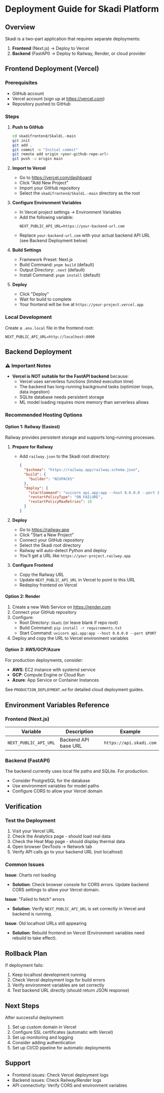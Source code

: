 # Deployment Guide for Skadi Platform

## Overview
Skadi is a two-part application that requires separate deployments:
1. **Frontend** (Next.js) → Deploy to Vercel
2. **Backend** (FastAPI) → Deploy to Railway, Render, or cloud provider

## Frontend Deployment (Vercel)

### Prerequisites
- GitHub account
- Vercel account (sign up at https://vercel.com)
- Repository pushed to GitHub

### Steps

1. **Push to GitHub**
   ```bash
   cd skadifrontend/Skaldi.-main
   git init
   git add .
   git commit -m "Initial commit"
   git remote add origin <your-github-repo-url>
   git push -u origin main
   ```

2. **Import to Vercel**
   - Go to https://vercel.com/dashboard
   - Click "Add New Project"
   - Import your GitHub repository
   - Select the `skadifrontend/Skaldi.-main` directory as the root

3. **Configure Environment Variables**
   - In Vercel project settings → Environment Variables
   - Add the following variable:
     ```
     NEXT_PUBLIC_API_URL=https://your-backend-url.com
     ```
   - Replace `your-backend-url.com` with your actual backend API URL (see Backend Deployment below)

4. **Build Settings**
   - Framework Preset: Next.js
   - Build Command: `pnpm build` (default)
   - Output Directory: `.next` (default)
   - Install Command: `pnpm install` (default)

5. **Deploy**
   - Click "Deploy"
   - Wait for build to complete
   - Your frontend will be live at `https://your-project.vercel.app`

### Local Development
Create a `.env.local` file in the frontend root:
```env
NEXT_PUBLIC_API_URL=http://localhost:8000
```

## Backend Deployment

### ⚠️ Important Notes
- **Vercel is NOT suitable for the FastAPI backend** because:
  - Vercel uses serverless functions (limited execution time)
  - The backend has long-running background tasks (optimizer loops, data ingestion)
  - SQLite database needs persistent storage
  - ML model loading requires more memory than serverless allows

### Recommended Hosting Options

#### Option 1: Railway (Easiest)
Railway provides persistent storage and supports long-running processes.

1. **Prepare for Railway**
   - Add `railway.json` to the Skadi root directory:
     ```json
     {
       "$schema": "https://railway.app/railway.schema.json",
       "build": {
         "builder": "NIXPACKS"
       },
       "deploy": {
         "startCommand": "uvicorn api.app:app --host 0.0.0.0 --port $PORT",
         "restartPolicyType": "ON_FAILURE",
         "restartPolicyMaxRetries": 10
       }
     }
     ```

2. **Deploy**
   - Go to https://railway.app
   - Click "Start a New Project"
   - Connect your GitHub repository
   - Select the Skadi root directory
   - Railway will auto-detect Python and deploy
   - You'll get a URL like `https://your-project.railway.app`

3. **Configure Frontend**
   - Copy the Railway URL
   - Update `NEXT_PUBLIC_API_URL` in Vercel to point to this URL
   - Redeploy frontend on Vercel

#### Option 2: Render
1. Create a new Web Service on https://render.com
2. Connect your GitHub repository
3. Configure:
   - Root Directory: `Skadi` (or leave blank if repo root)
   - Build Command: `pip install -r requirements.txt`
   - Start Command: `uvicorn api.app:app --host 0.0.0.0 --port $PORT`
4. Deploy and copy the URL to Vercel environment variables

#### Option 3: AWS/GCP/Azure
For production deployments, consider:
- **AWS**: EC2 instance with systemd service
- **GCP**: Compute Engine or Cloud Run
- **Azure**: App Service or Container Instances

See `PRODUCTION_DEPLOYMENT.md` for detailed cloud deployment guides.

## Environment Variables Reference

### Frontend (Next.js)
| Variable | Description | Example |
|----------|-------------|---------|
| `NEXT_PUBLIC_API_URL` | Backend API base URL | `https://api.skadi.com` |

### Backend (FastAPI)
The backend currently uses local file paths and SQLite. For production:
- Consider PostgreSQL for the database
- Use environment variables for model paths
- Configure CORS to allow your Vercel domain

## Verification

### Test the Deployment
1. Visit your Vercel URL
2. Check the Analytics page - should load real data
3. Check the Heat Map page - should display thermal data
4. Open browser DevTools → Network tab
5. Verify API calls go to your backend URL (not localhost)

### Common Issues

**Issue**: Charts not loading
- **Solution**: Check browser console for CORS errors. Update backend CORS settings to allow your Vercel domain.

**Issue**: "Failed to fetch" errors
- **Solution**: Verify `NEXT_PUBLIC_API_URL` is set correctly in Vercel and backend is running.

**Issue**: Old localhost URLs still appearing
- **Solution**: Rebuild frontend on Vercel (Environment variables need rebuild to take effect).

## Rollback Plan
If deployment fails:
1. Keep localhost development running
2. Check Vercel deployment logs for build errors
3. Verify environment variables are set correctly
4. Test backend URL directly (should return JSON response)

## Next Steps
After successful deployment:
1. Set up custom domain in Vercel
2. Configure SSL certificates (automatic with Vercel)
3. Set up monitoring and logging
4. Consider adding authentication
5. Set up CI/CD pipeline for automatic deployments

## Support
- Frontend issues: Check Vercel deployment logs
- Backend issues: Check Railway/Render logs
- API connectivity: Verify CORS and environment variables

